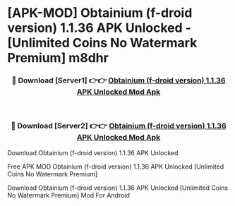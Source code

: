 # [APK-MOD] Obtainium (f-droid version) 1.1.36 APK Unlocked - [Unlimited Coins No Watermark Premium] m8dhr



<div align="center">
<h3>🔴 Download [Server1] 👉👉 <a href="https://momento.my/?title=Obtainium_(f-droid_version)_1.1.36_APK_Unlocked">Obtainium (f-droid version) 1.1.36 APK Unlocked Mod Apk</a></h3><br>

<h3>🔴 Download [Server2] 👉👉 <a href="https://momento.my/?title=Obtainium_(f-droid_version)_1.1.36_APK_Unlocked">Obtainium (f-droid version) 1.1.36 APK Unlocked Mod Apk</a></h3>
</div>



Download Obtainium (f-droid version) 1.1.36 APK Unlocked 

Free APK MOD Obtainium (f-droid version) 1.1.36 APK Unlocked [Unlimited Coins No Watermark Premium]

Download Obtainium (f-droid version) 1.1.36 APK Unlocked [Unlimited Coins No Watermark Premium] Mod For Android
